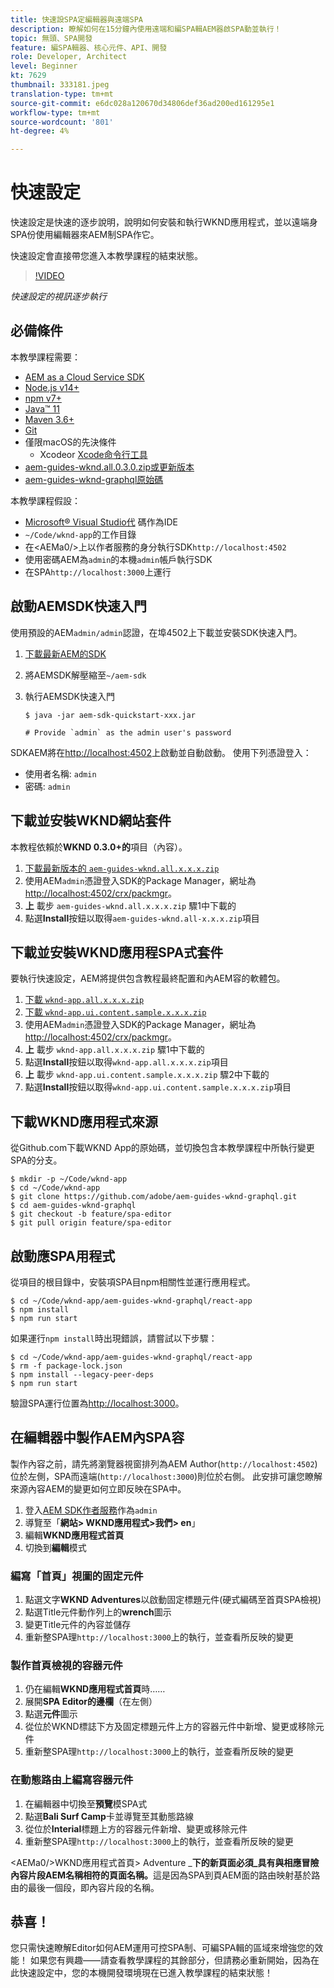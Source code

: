 ```yaml
---
title: 快速設SPA定編輯器與遠端SPA
description: 瞭解如何在15分鐘內使用遠端和編SPA輯AEM器啟SPA動並執行！
topic: 無頭、SPA開發
feature: 編SPA輯器、核心元件、API、開發
role: Developer, Architect
level: Beginner
kt: 7629
thumbnail: 333181.jpeg
translation-type: tm+mt
source-git-commit: e6dc028a120670d34806def36ad200ed161295e1
workflow-type: tm+mt
source-wordcount: '801'
ht-degree: 4%

---
```



# 快速設定

快速設定是快速的逐步說明，說明如何安裝和執行WKND應用程式，並以遠端身SPA份使用編輯器來AEM制SPA作它。

快速設定會直接帶您進入本教學課程的結束狀態。

>[!VIDEO](https://video.tv.adobe.com/v/333181/?quality=12&learn=on)

_快速設定的視訊逐步執行_

## 必備條件

本教學課程需要：

+ [AEM as a Cloud Service SDK](https://experienceleague.adobe.com/docs/experience-manager-learn/cloud-service/local-development-environment-set-up/aem-runtime.html?lang=en)
+ [Node.js v14+](https://nodejs.org/en/)
+ [npm v7+](https://www.npmjs.com/)
+ [Java™ 11](https://downloads.experiencecloud.adobe.com/content/software-distribution/en/general.html)
+ [Maven 3.6+](https://maven.apache.org/)
+ [Git](https://git-scm.com/downloads)
+ 僅限macOS的先決條件
   + [](https://developer.apple.com/xcode/) Xcodeor  [Xcode命令行工具](https://developer.apple.com/xcode/resources/)
+ [aem-guides-wknd.all.0.3.0.zip或更新版本](https://github.com/adobe/aem-guides-wknd/releases)
+ [aem-guides-wknd-graphql原始碼](https://github.com/adobe/aem-guides-wknd-graphql)


本教學課程假設：

+ [Microsoft® Visual Studio代](https://visualstudio.microsoft.com/) 碼作為IDE
+ `~/Code/wknd-app`的工作目錄
+ 在&lt;AEMa0/>上以作者服務的身分執行SDK`http://localhost:4502`
+ 使用密碼AEM為`admin`的本機`admin`帳戶執行SDK
+ 在SPA`http://localhost:3000`上運行

## 啟動AEMSDK快速入門

使用預設的AEM`admin/admin`認證，在埠4502上下載並安裝SDK快速入門。

1. [下載最新AEM的SDK](https://experience.adobe.com/#/downloads/content/software-distribution/en/aemcloud.html?fulltext=AEM*+SDK*&amp;orderby=%40jcr%3Acontent%2Fjcr%3AlastModified&amp;orderby.sort=desc&amp;layout=list&amp;p.offset=0&amp;p.limit=1)
1. 將AEMSDK解壓縮至`~/aem-sdk`
1. 執行AEMSDK快速入門

   ```
   $ java -jar aem-sdk-quickstart-xxx.jar
   
   # Provide `admin` as the admin user's password
   ```

SDKAEM將在[http://localhost:4502](http://localhost:4502)上啟動並自動啟動。 使用下列憑證登入：

+ 使用者名稱: `admin`
+ 密碼: `admin`

## 下載並安裝WKND網站套件

本教程依賴於&#x200B;__WKND 0.3.0+的__&#x200B;項目（內容）。

1. [下載最新版本的  `aem-guides-wknd.all.x.x.x.zip`](https://github.com/adobe/aem-guides-wknd/releases)
1. 使用AEM`admin`憑證登入SDK的Package Manager，網址為[http://localhost:4502/crx/packmgr](http://localhost:4502/crx/packmgr)。
1. __上__ 載步 `aem-guides-wknd.all.x.x.x.zip` 驟1中下載的
1. 點選&#x200B;__Install__&#x200B;按鈕以取得`aem-guides-wknd.all-x.x.x.zip`項目

## 下載並安裝WKND應用程SPA式套件

要執行快速設定，AEM將提供包含教程最終配置和內AEM容的軟體包。

1. [下載 `wknd-app.all.x.x.x.zip`](./assets/quick-setup/wknd-app.all-1.0.0-SNAPSHOT.zip)
1. [下載 `wknd-app.ui.content.sample.x.x.x.zip`](./assets/quick-setup/wknd-app.ui.content.sample-1.0.0.zip)
1. 使用AEM`admin`憑證登入SDK的Package Manager，網址為[http://localhost:4502/crx/packmgr](http://localhost:4502/crx/packmgr)。
1. __上__ 載步 `wknd-app.all.x.x.x.zip` 驟1中下載的
1. 點選&#x200B;__Install__&#x200B;按鈕以取得`wknd-app.all.x.x.x.zip`項目
1. __上__ 載步 `wknd-app.ui.content.sample.x.x.x.zip` 驟2中下載的
1. 點選&#x200B;__Install__&#x200B;按鈕以取得`wknd-app.ui.content.sample.x.x.x.zip`項目

## 下載WKND應用程式來源

從Github.com下載WKND App的原始碼，並切換包含本教學課程中所執行變更SPA的分支。

```
$ mkdir -p ~/Code/wknd-app
$ cd ~/Code/wknd-app
$ git clone https://github.com/adobe/aem-guides-wknd-graphql.git
$ cd aem-guides-wknd-graphql
$ git checkout -b feature/spa-editor
$ git pull origin feature/spa-editor
```

## 啟動應SPA用程式

從項目的根目錄中，安裝項SPA目npm相關性並運行應用程式。

```
$ cd ~/Code/wknd-app/aem-guides-wknd-graphql/react-app
$ npm install
$ npm run start
```

如果運行`npm install`時出現錯誤，請嘗試以下步驟：

```
$ cd ~/Code/wknd-app/aem-guides-wknd-graphql/react-app
$ rm -f package-lock.json
$ npm install --legacy-peer-deps
$ npm run start
```

驗證SPA運行位置為[http://localhost:3000](http://localhost:3000)。

## 在編輯器中製作AEM內SPA容

製作內容之前，請先將瀏覽器視窗排列為AEM Author(`http://localhost:4502`)位於左側，SPA而遠端(`http://localhost:3000`)則位於右側。 此安排可讓您瞭解來源內容AEM的變更如何立即反映在SPA中。

1. 登入[AEM SDK作者服務](http://localhost:4502)作為`admin`
1. 導覽至「__網站> WKND應用程式>我們> en__」
1. 編輯&#x200B;__WKND應用程式首頁__
1. 切換到&#x200B;__編輯__&#x200B;模式

### 編寫「首頁」視圖的固定元件

1. 點選文字&#x200B;__WKND Adventures__&#x200B;以啟動固定標題元件(硬式編碼至首頁SPA檢視)
1. 點選Title元件動作列上的&#x200B;__wrench__&#x200B;圖示
1. 變更Title元件的內容並儲存
1. 重新整SPA理`http://localhost:3000`上的執行，並查看所反映的變更

### 製作首頁檢視的容器元件

1. 仍在編輯&#x200B;__WKND應用程式首頁__&#x200B;時……
1. 展開&#x200B;__SPA Editor的邊欄__（在左側）
1. 點選&#x200B;__元件__&#x200B;圖示
1. 從位於WKND標誌下方及固定標題元件上方的容器元件中新增、變更或移除元件
1. 重新整SPA理`http://localhost:3000`上的執行，並查看所反映的變更

### 在動態路由上編寫容器元件

1. 在編輯器中切換至&#x200B;__預覽__&#x200B;模SPA式
1. 點選&#x200B;__Bali Surf Camp__&#x200B;卡並導覽至其動態路線
1. 從位於&#x200B;__Interial__&#x200B;標題上方的容器元件新增、變更或移除元件
1. 重新整SPA理`http://localhost:3000`上的執行，並查看所反映的變更

&lt;AEMa0/>WKND應用程式首頁> Adventure ___&#x200B;下的新頁面必須&#x200B;_具有與相應冒險內容片段AEM名稱相符的頁面名稱。__&#x200B;這是因為SPA到頁AEM面的路由映射基於路由的最後一個段，即內容片段的名稱。

## 恭喜！

您只需快速瞭解Editor如何AEM運用可控SPA制、可編SPA輯的區域來增強您的效能！ 如果您有興趣——請查看教學課程的其餘部分，但請務必重新開始，因為在此快速設定中，您的本機開發環境現在已進入教學課程的結束狀態！
